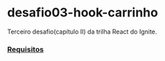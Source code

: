 # desafio03-hook-carrinho
Terceiro desafio(capítulo II) da trilha React do Ignite.

### [Requisitos](https://www.notion.so/Desafio-01-Criando-um-hook-de-carrinho-de-compras-5769216778794019a83f544e79167b12)
